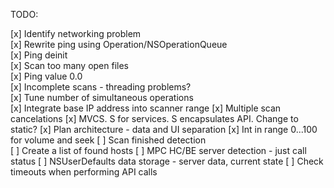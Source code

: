 TODO:

[x] Identify networking problem    
[x] Rewrite ping using Operation/NSOperationQueue   
[x] Ping deinit   
[x] Scan too many open files    
[x] Ping value 0.0  
[x] Incomplete scans - threading problems?   
[x] Tune number of simultaneous operations     
[x] Integrate base IP address into scanner range
[x] Multiple scan cancelations
[x] MVCS. S for services. S encapsulates API. Change to static?
[x] Plan architecture - data and UI separation
[x] Int in range 0...100 for volume and seek
[ ] Scan finished detection  
[ ] Create a list of found hosts 
[ ] MPC HC/BE server detection - just call status
[ ] NSUserDefaults data storage - server data, current state
[ ] Check timeouts when performing API calls